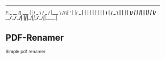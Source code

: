 
   _         _       _  ___   ___  _ ____  
  /_\  _ __ (_) ___ | |/ _ \ / _ \/ |___ \ 
 //_\\| '_ \| |/ _ \| | | | | | | | | __) |
/  _  \ | | | | (_) | | |_| | |_| | |/ __/ 
\_/ \_/_| |_|_|\___/|_|\___/ \___/|_|_____|
                                           

# PDF-Renamer
 Simple pdf renamer
